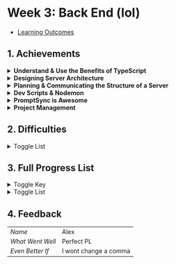 # Week 3: Back End (lol)

- [Learning Outcomes](https://learn.foundersandcoders.com/course/syllabus/developer/week03-project03-server/learning-outcomes/)

## 1. Achievements

<details><summary><strong>Understand & Use the Benefits of TypeScript</strong></summary>

---
I encouraged the developers working with specific APIs to specify what types of data they wanted to be given and what they would be sending back. Tanya needed two string inputs.

```ts
    export interface openaiQuery { eventDescription: string, musicGenre: string };
```

I was extracting those input strings from the user's input, but was also capturing a date that wouldn't be sent to openAI

```ts
    export interface userInput extends openaiQuery { date: Date };
```

Tanya would return two new strings & some numerical values corresponding to Spotify's recommendations engine

```ts
    export interface openaiResponse { mood: string, genre: string };

    export interface spotifyFeatures {
        valence: number, 
        energy: number,
        danceability: number,
        acousticness: number,
        tempo: number
    }
```

I would then send the recommendation scores to Gaj, along with the original captured date

```ts
    export interface spotifyQuery extends openaiResponse {
        date: Date,
        spotifyFeatures: spotifyFeatures
    };
```

---
</details>

<details><summary><strong>Designing Server Architecture</strong></summary>

---
I wanted to create a structure that was appropriate to the small size of our project, but also could accomodate changes & additions easily. This meant it was easy to adapt to Tanya's sudden discovery of embeddings on Thursday morning.

```ts
    // ./src/app.ts

    const app = express();
    const router = express.Router();
    app.use(routes);
```

```ts
    // ./src/routes/routes.ts

    import { router as openAI } from "./openAI/index.js";
    import { router as spotify } from "./spotify/index.js";
    app.use(openAI);
    app.use(spotify);
    export { router };
```

```ts
    // ./src/routes/openai/index.ts

    // import functions from corresponding file in ./src/controllers/
    app.get("/openAI", async (req: Request, res: Response) => {
        const input = await userInput();
        const output = await parseMood(input.eventDescription);
        return output;
    });
```

---
</details>

<details><summary><strong>Planning & Communicating the Structure of a Server</strong></summary>

---

I used mermaid.js syntax to quickly knock up a visual explainer of what our data was doing when a team member was finding it difficult to know which inputs & outputs they had to accomodate.

```mermaid
    graph TD

    input["Store User Input"]
    
    subgraph app["Our Server"]
        subgraph jason["Server Routes"]
            inSEvent["Event Description"]
            inSGenre["Genre Description"]
            inDDate["Date Object"]
            appApp["Combine Date & OpenAI response"]
            appOut["Select Parameters for Output"]
        end

        subgraph tanya["OpenAI Controller"]
            toOpenAI["Send Inputs"]
            fromOpenAI["Create Object from Response"]
        end
        
        subgraph gaj["Spotify Controller"]
            toSpotify["Send Inputs"]
            fromSpotify["Create Object from Response"]
        end
    end
    
    openai["OpenAI API"]
    spotify["Spotify API"]

    output["Playlist Output"]

    input --> inSEvent & inSGenre & inDDate
    inSEvent & inSGenre --> toOpenAI
    toOpenAI --> openai
    openai --> fromOpenAI
    inDDate & fromOpenAI --> appApp
    appApp --> toSpotify
    toSpotify --> spotify
    spotify --> fromSpotify
    fromSpotify --> appOut
    appOut --> output
```

---
</details>

<details><summary><strong>Dev Scripts & Nodemon</strong></summary>

---

Setting this...

```json
    // ./nodemon.json
    {
        "watch": ["src"],
        "ext": "ts",
        "exec": "ts-node --esm -r tsconfig-paths/register ./src/app.ts"
    }
```

...and this...

```json
    // ./package.json
    "scripts": {
        "compile": "npx tsc",
        "server": "node dist/app.js",
        "dev": "nodemon"
    }
```

...means this...

```zsh
    npm run dev
```

...will run this...

```zsh
    nodemon ts-node --esm -r tsconfig-paths/register ./src/app.ts
```

...for the whole team without them needing to learn the flags.

---

</details>

<details><summary><strong>PromptSync is Awesome</strong></summary>

---

Take terminal input from the user with literally one line of code? Yeah, thankyou.

```zsh
    npm install promp-sync
```

```ts
    async function userInput(): userInput {
        const prompt = promptSync();

        const q1: string = prompt(`What happened on that date? How did you feel about it?`);
        const q2: string = prompt(`What genres of music do you like?`);

        const userInput: userInput = {
            eventDescription: q1,
            musicGenre: q2,
            date: new Date()
        };
        userInput.date.setFullYear(await prompt(`Type a 4 digit year`))
        userInput.date.setMonth(await prompt(`Type a 2 digit month`));
        userInput.date.setDate(await prompt(`Type a 2 digit day`));

        return userInput;
    }
```

![Terminal Input](../images/week3/terminal.jpg)

---

</details>

<details><summary><strong>Project Management</strong></summary>

---

I wanted to make sure we took advantage of Jira's capabilities without overwhelming anyone. One approach was to create custom views so that team members could hide irrelevant tasks.

![Group by Person, Unfiltered](../images/week3/viewWho.jpg)

---

As the "done" column mounted, I also created a custom filter to hide completed tasks

![Filter Menu](../images/week3/filterMenu.jpg)

![Filter Rules](../images/week3/filterRule.jpg)

![Group by Person, Filtered](../images/week3/viewFilter.jpg)

---

For stand-ups, I created an alternate view so we could see our progress across areas.

![Group by Epics](../images/week3/viewEpics.jpg)

---

I also created a custom "Blocked" status alongside the standard "To Do", "In Progress" & "Done", hidden by default. Then I used the Jira workflow designer to automatically block a task if it had an unresolved dependency and unblock it when ready

![Workflow Designer](../images/week3/workflow.jpg)

---
</details>

## 2. Difficulties

<details><summary>Toggle List</summary>

---

- Responding to difficulties being experienced by another developer when my primary role was to communicate with their code.
- Understanding the implications of apparently minor configuration choices on server architecture
- Helping other developers to communicate about the project clearly; there was a fair amount of "what do I do with it when it goes into it", and I wasn't as effective at helping people clear up their question as I would like to be.

---

</details>

## 3. Full Progress List

<details><summary>Toggle Key</summary>

---

- [X] I feel like I've learned/demonstrated this skill in the past week
- I have acquired some skill but need to develop further
- [ ] I am not yet comfortable in this skill

---

</details>

<details><summary>Toggle List</summary>

---

### TypeScript & Express

- Develop a server using Express and TypeScript for backend applications (K9, S1, S11, S12)
- [X] Identify the server’s role within a full stack application (K1, K2, K3)
- [X] Understand the benefits of using TypeScript over JavaScript, such as improved code quality, enhanced developer productivity, and better tooling support (K7, S1)
- [X] Learn the basic syntax and features of TypeScript (S1, S16)

---

### RESTFUL APIs

- [X] Grasp the concept and purpose of RESTful APIs (K11, S12)
- Construct and implement RESTful APIs effectively (S1, S11, S12, S16)
- [X] Determine appropriate scenarios for applying RESTful APIs (K7, S9, B2)
- Design endpoint structures for data creation, modification, and deletion (K11, S8, S12)
- Utilize Postman to test RESTful APIs independently of frontend components, ensuring proper functionality, error handling, and adherence to API specifications (S5, S6, S7)
- Gain experience in documenting the application’s architecture, API endpoints, and user guides for future reference and maintenance (S15, B4, B7, B8)
- [X] Practice creating JSON endpoints and using these endpoints to fetch and display data dynamically.
- Dynamically update web page content without needing to reload the page.

---

### Additional

- Utilize `node:fs` for filesystem operations (S1, S16)
- [X] Gain experience in using developer tooling, including IDEs, linters, and formatters, to enhance productivity (B3, B9)

---

</details>

## 4. Feedback

|                  |                         |
| ---------------- | ----------------------- |
| *Name*           |     Alex                |
| *What Went Well* |     Perfect PL          |
| *Even Better If* |  I wont change a comma  |
